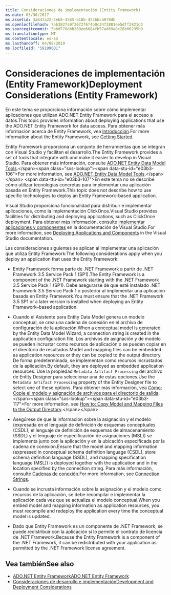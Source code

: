 ```yaml
---
title: Consideraciones de implementación (Entity Framework)
ms.date: 03/30/2017
ms.assetid: 3a847a22-4eb8-4565-b18b-453bbca070db
ms.openlocfilehash: 7ab3827a9f2072f6f4b0c34f3801ee5dff2821d3
ms.sourcegitcommit: 5b6d778ebb269ee6684fb57ad69a8c28b06235b9
ms.translationtype: MT
ms.contentlocale: es-ES
ms.lasthandoff: 04/08/2019
ms.locfileid: "59199601"
---
```

# <a name="deployment-considerations-entity-framework"></a><span data-ttu-id="e03b3-102">Consideraciones de implementación (Entity Framework)</span><span class="sxs-lookup"><span data-stu-id="e03b3-102">Deployment Considerations (Entity Framework)</span></span>
<span data-ttu-id="e03b3-103">En este tema se proporciona información sobre cómo implementar aplicaciones que utilizan ADO.NET Entity Framework para el acceso a datos.</span><span class="sxs-lookup"><span data-stu-id="e03b3-103">This topic provides information about deploying applications that use the ADO.NET Entity Framework for data access.</span></span> <span data-ttu-id="e03b3-104">Para obtener más información acerca de Entity Framework, vea [Introducción](../../../../../docs/framework/data/adonet/ef/getting-started.md).</span><span class="sxs-lookup"><span data-stu-id="e03b3-104">For more information about the Entity Framework, see [Getting Started](../../../../../docs/framework/data/adonet/ef/getting-started.md).</span></span>  
  
 <span data-ttu-id="e03b3-105">Entity Framework proporciona un conjunto de herramientas que se integran con Visual Studio y facilitan el desarrollo.</span><span class="sxs-lookup"><span data-stu-id="e03b3-105">The Entity Framework provides a set of tools that integrate with and make it easier to develop in Visual Studio.</span></span> <span data-ttu-id="e03b3-106">Para obtener más información, consulte [ADO.NET Entity Data Model Tools](https://docs.microsoft.com/previous-versions/dotnet/netframework-4.0/bb399249(v=vs.100)).</span><span class="sxs-lookup"><span data-stu-id="e03b3-106">For more information, see [ADO.NET Entity Data Model Tools](https://docs.microsoft.com/previous-versions/dotnet/netframework-4.0/bb399249(v=vs.100)).</span></span> <span data-ttu-id="e03b3-107">En este tema no se describe cómo utilizar tecnologías concretas para implementar una aplicación basada en Entity Framework.</span><span class="sxs-lookup"><span data-stu-id="e03b3-107">This topic does not describe how to use specific technologies to deploy an Entity Framework–based application.</span></span>  
  
 <span data-ttu-id="e03b3-108">Visual Studio proporciona funcionalidad para distribuir e implementar aplicaciones, como la implementación ClickOnce.</span><span class="sxs-lookup"><span data-stu-id="e03b3-108">Visual Studio provides facilities for distributing and deploying applications, such as ClickOnce deployment.</span></span> <span data-ttu-id="e03b3-109">Para obtener más información, consulte [implementar aplicaciones y componentes](/visualstudio/deployment/deploying-applications-services-and-components) en la documentación de Visual Studio.</span><span class="sxs-lookup"><span data-stu-id="e03b3-109">For more information, see [Deploying Applications and Components](/visualstudio/deployment/deploying-applications-services-and-components) in the Visual Studio documentation.</span></span>  
  
 <span data-ttu-id="e03b3-110">Las consideraciones siguientes se aplican al implementar una aplicación que utiliza Entity Framework:</span><span class="sxs-lookup"><span data-stu-id="e03b3-110">The following considerations apply when you deploy an application that uses the Entity Framework:</span></span>  
  
-   <span data-ttu-id="e03b3-111">Entity Framework forma parte de .NET Framework a partir de .NET Framework 3.5 Service Pack 1 (SP1).</span><span class="sxs-lookup"><span data-stu-id="e03b3-111">The Entity Framework is a component of the .NET Framework starting with the .NET Framework 3.5 Service Pack 1 (SP1).</span></span> <span data-ttu-id="e03b3-112">Debe asegurarse de que esté instalado .NET Framework 3.5 Service Pack 1 o posterior al implementar una aplicación basada en Entity Framework.</span><span class="sxs-lookup"><span data-stu-id="e03b3-112">You must ensure that the .NET Framework 3.5 SP1 or a later version is installed when deploying an Entity Framework–based application.</span></span>  
  
-   <span data-ttu-id="e03b3-113">Cuando el Asistente para Entity Data Model genera un modelo conceptual, se crea una cadena de conexión en el archivo de configuración de la aplicación.</span><span class="sxs-lookup"><span data-stu-id="e03b3-113">When a conceptual model is generated by the Entity Data Model Wizard, a connection string is created in the application configuration file.</span></span> <span data-ttu-id="e03b3-114">Los archivos de asignación y de modelo se pueden incrustar como recursos de aplicación o se pueden copiar en el directorio de resultados.</span><span class="sxs-lookup"><span data-stu-id="e03b3-114">Model and mapping files can be embedded as application resources or they can be copied to the output directory.</span></span> <span data-ttu-id="e03b3-115">De forma predeterminada, se implementan como recursos incrustados de la aplicación.</span><span class="sxs-lookup"><span data-stu-id="e03b3-115">By default, they are deployed as embedded application resources.</span></span> <span data-ttu-id="e03b3-116">Use la propiedad `Metadata Artifact Processing` del archivo de Entity Designer para seleccionar una de estas opciones.</span><span class="sxs-lookup"><span data-stu-id="e03b3-116">Use the `Metadata Artifact Processing` property of the Entity Designer file to select one of these options.</span></span> <span data-ttu-id="e03b3-117">Para obtener más información, vea [Cómo: Copie el modelo y asignación de archivos para el directorio de salida](https://docs.microsoft.com/previous-versions/dotnet/netframework-4.0/cc716709(v=vs.100)).</span><span class="sxs-lookup"><span data-stu-id="e03b3-117">For more information, see [How to: Copy Model and Mapping Files to the Output Directory](https://docs.microsoft.com/previous-versions/dotnet/netframework-4.0/cc716709(v=vs.100)).</span></span>  
  
-   <span data-ttu-id="e03b3-118">Asegúrese de que la información sobre la asignación y el modelo (expresada en el lenguaje de definición de esquemas conceptuales (CSDL), el lenguaje de definición de esquemas de almacenamiento (SSDL) y el lenguaje de especificación de asignaciones (MSL)) se implementa junto con la aplicación y en la ubicación especificada por la cadena de conexión.</span><span class="sxs-lookup"><span data-stu-id="e03b3-118">Ensure that the model and mapping information (expressed in conceptual schema definition language (CSDL), store schema definition language (SSDL), and mapping specification language (MSL)) is deployed together with the application and in the location specified by the connection string.</span></span> <span data-ttu-id="e03b3-119">Para más información, consulte [Cadenas de conexión](../../../../../docs/framework/data/adonet/ef/connection-strings.md).</span><span class="sxs-lookup"><span data-stu-id="e03b3-119">For more information, see [Connection Strings](../../../../../docs/framework/data/adonet/ef/connection-strings.md).</span></span>  
  
-   <span data-ttu-id="e03b3-120">Cuando se incrusta información sobre la asignación y el modelo como recursos de la aplicación, se debe recompilar e implementar la aplicación cada vez que se actualiza el modelo conceptual.</span><span class="sxs-lookup"><span data-stu-id="e03b3-120">When you embed model and mapping information as application resources, you must recompile and redeploy the application every time the conceptual model is updated.</span></span>  
  
-   <span data-ttu-id="e03b3-121">Dado que Entity Framework es un componente de .NET Framework, se puede redistribuir con la aplicación si lo permite el contrato de licencia de .NET Framework.</span><span class="sxs-lookup"><span data-stu-id="e03b3-121">Because the Entity Framework is a component of the .NET Framework, it can be redistributed with your application as permitted by the .NET Framework license agreement.</span></span>  
  
## <a name="see-also"></a><span data-ttu-id="e03b3-122">Vea también</span><span class="sxs-lookup"><span data-stu-id="e03b3-122">See also</span></span>

- [<span data-ttu-id="e03b3-123">ADO.NET Entity Framework</span><span class="sxs-lookup"><span data-stu-id="e03b3-123">ADO.NET Entity Framework</span></span>](../../../../../docs/framework/data/adonet/ef/index.md)
- [<span data-ttu-id="e03b3-124">Consideraciones de desarrollo e implementación</span><span class="sxs-lookup"><span data-stu-id="e03b3-124">Development and Deployment Considerations</span></span>](../../../../../docs/framework/data/adonet/ef/development-and-deployment-considerations.md)
